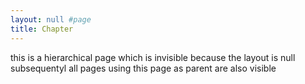 ```yaml
---
layout: null #page
title: Chapter
---
```


this is a hierarchical page which is invisible because the layout is null
subsequentyl all pages using this page as parent are also visible
